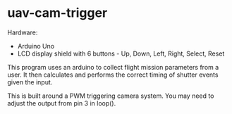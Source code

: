 # uav-cam-trigger
Hardware:
- Arduino Uno
- LCD display shield with 6 buttons - Up, Down, Left, Right, Select, Reset

This program uses an arduino to collect flight mission parameters
from a user. It then calculates and performs the correct timing of
shutter events given the input.

This is built around a PWM triggering camera system. You may need
to adjust the output from pin 3 in loop().
